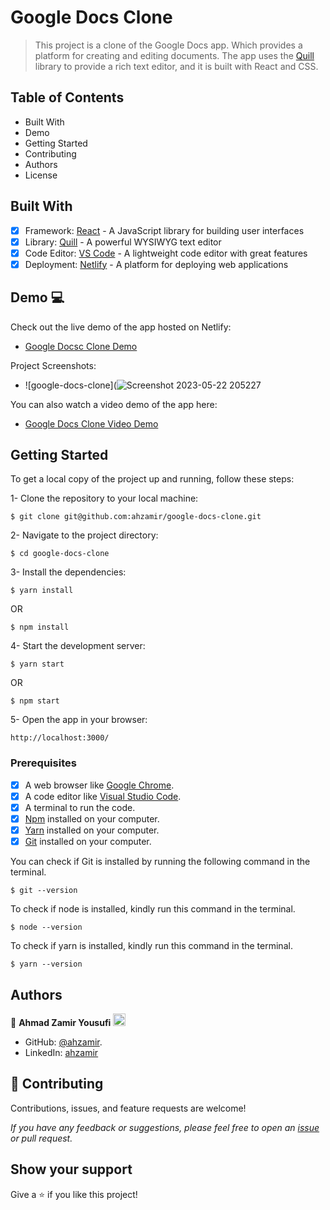 # Google Docs Clone

> This project is a clone of the Google Docs app. Which provides a platform for creating and editing documents. The app uses the [Quill](https://quilljs.com/) library to provide a rich text editor, and it is built with React and CSS.

## Table of Contents
- Built With
- Demo
- Getting Started
- Contributing
- Authors
- License

## Built With 

- [x] Framework: [React](https://reactjs.org/) - A JavaScript library for building user interfaces
- [x] Library: [Quill](https://quilljs.com/) - A powerful WYSIWYG text editor
- [x] Code Editor: [VS Code](https://code.visualstudio.com/) - A lightweight code editor with great features
- [x] Deployment: [Netlify](https://www.netlify.com/) - A platform for deploying web applications

## Demo 💻
Check out the live demo of the app hosted on Netlify:
- [Google Docsc Clone Demo](https://ahzamir-google-docs-clone.netlify.app/)

Project Screenshots:

- ![google-docs-clone](![Screenshot 2023-05-22 205227](https://github.com/ahzamir/google-docs-clone/assets/96838030/f5c3f5c1-a763-4350-89ba-e5b9b7c821f1)

You can also watch a video demo of the app here:

- [Google Docs Clone Video Demo]()

## Getting Started

To get a local copy of the project up and running, follow these steps:

1- Clone the repository to your local machine:
```
$ git clone git@github.com:ahzamir/google-docs-clone.git
```

2- Navigate to the project directory:
```
$ cd google-docs-clone
```

3- Install the dependencies:
```
$ yarn install
```
OR
```
$ npm install
```

4- Start the development server:
```
$ yarn start
```
OR
```
$ npm start
```
5- Open the app in your browser:
```
http://localhost:3000/
```

### Prerequisites

- [x] A web browser like [Google Chrome](https://www.google.com/chrome/).
- [x] A code editor like [Visual Studio Code](https://code.visualstudio.com/).
- [x] A terminal to run the code.
- [x] [Npm](https://www.npmjs.com/) installed on your computer.
- [x] [Yarn](https://yarnpkg.com/) installed on your computer.
- [x] [Git](https://git-scm.com/) installed on your computer.

You can check if Git is installed by running the following command in the terminal.
```
$ git --version
```

To check if node is installed, kindly run this command in the terminal.
```
$ node --version
```

To check if yarn is installed, kindly run this command in the terminal.
```
$ yarn --version
```

## Authors

👤 **Ahmad Zamir Yousufi** <img src="https://emojis.slackmojis.com/emojis/images/1531849430/4246/blob-sunglasses.gif?1531849430" width="20"/>

- GitHub: [@ahzamir](https://github.com/ahzamir).
- LinkedIn: [ahzamir](https://www.linkedin.com/in/ahzamir/)

## 🤝 Contributing

Contributions, issues, and feature requests are welcome!

_If you have any feedback or suggestions, please feel free to open an [issue](https://github.com/ahzamir/google-docs-clone/issues) or pull request._

## Show your support

Give a ⭐️ if you like this project!
